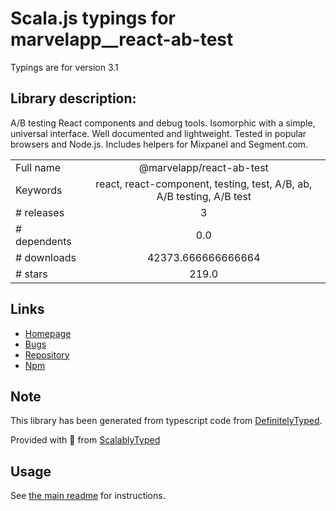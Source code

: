 
# Scala.js typings for marvelapp__react-ab-test

Typings are for version 3.1

## Library description:
A/B testing React components and debug tools. Isomorphic with a simple, universal interface. Well documented and lightweight. Tested in popular browsers and Node.js. Includes helpers for Mixpanel and Segment.com.

|                    |                 |
| ------------------ | :-------------: |
| Full name          | @marvelapp/react-ab-test |
| Keywords           | react, react-component, testing, test, A/B, ab, A/B testing, A/B test |
| # releases         | 3 |
| # dependents       | 0.0 |
| # downloads        | 42373.666666666664 |
| # stars            | 219.0 |

## Links
- [Homepage](https://github.com/marvelapp/react-ab-test#readme)
- [Bugs](https://github.com/marvelapp/react-ab-test/issues)
- [Repository](https://github.com/marvelapp/react-ab-test)
- [Npm](https://www.npmjs.com/package/%40marvelapp%2Freact-ab-test)
    


## Note
This library has been generated from typescript code from [DefinitelyTyped](https://definitelytyped.org).

Provided with :purple_heart: from [ScalablyTyped](https://github.com/oyvindberg/ScalablyTyped)

## Usage
See [the main readme](../../readme.md) for instructions.


